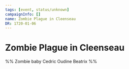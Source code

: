 ```yaml
---
tags: [event, status/unknown]
campaignInfo: []
name: Zombie Plague in Cleenseau
DR: 1720-01-06
---
```


# Zombie Plague in Cleenseau

%% Zombie baby Cedric Oudine Beatrix %%